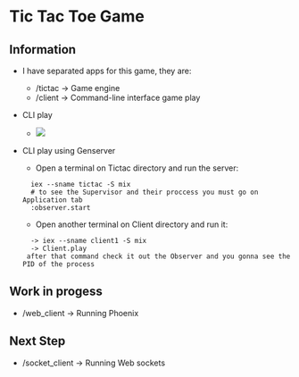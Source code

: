 # Tic Tac Toe Game

## Information

* I have separated apps for this game, they are:

  - /tictac -> Game engine
  - /client -> Command-line interface game play
  
* CLI play

  - ![](http://g.recordit.co/xdW1JuhPka.gif)

* CLI play using Genserver

  - Open a terminal on Tictac directory and run the server:
  ```
    iex --sname tictac -S mix
    # to see the Supervisor and their proccess you must go on Application tab
    :observer.start 
  ```
  - Open another terminal on Client directory and run it:
  ```
    -> iex --sname client1 -S mix
    -> Client.play
   after that command check it out the Observer and you gonna see the PID of the process
  ```
   
## Work in progess
  - /web_client -> Running Phoenix

## Next Step
  - /socket_client -> Running Web sockets
